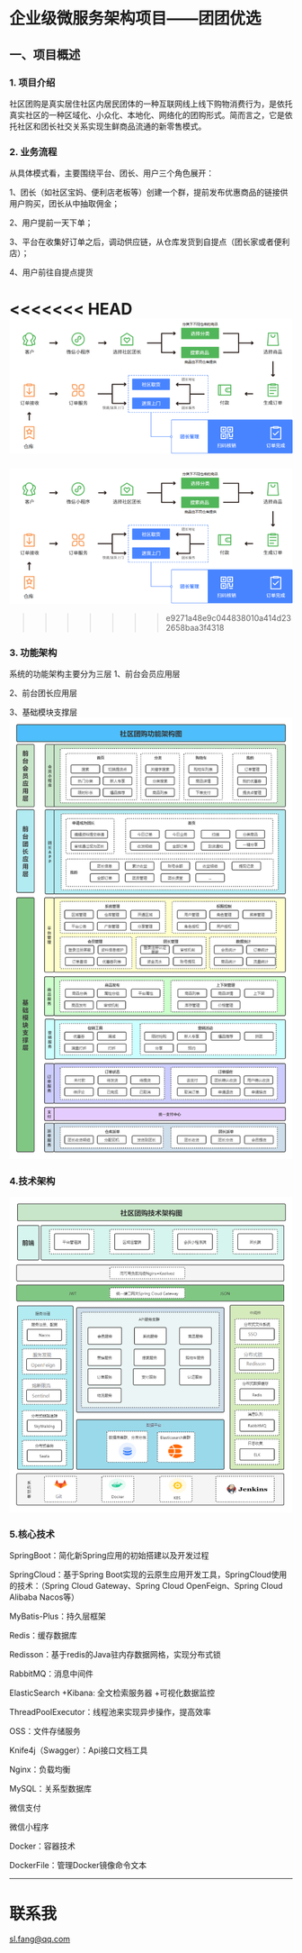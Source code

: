 # 企业级微服务架构项目——团团优选 
## 一、项目概述 
### 1. 项目介绍
社区团购是真实居住社区内居民团体的一种互联网线上线下购物消费行为，是依托真实社区的一种区域化、小众化、本地化、网络化的团购形式。简而言之，它是依托社区和团长社交关系实现生鲜商品流通的新零售模式。
### 2. 业务流程
从具体模式看，主要围绕平台、团长、用户三个角色展开：

1、团长（如社区宝妈、便利店老板等）创建一个群，提前发布优惠商品的链接供用户购买，团长从中抽取佣金；

2、用户提前一天下单；

3、平台在收集好订单之后，调动供应链，从仓库发货到自提点（团长家或者便利店）；

4、用户前往自提点提货

<<<<<<< HEAD
![有关的用户业务流程图](docs/images/001.png)
=======
![有关的用户业务流程图](https://github.com/fckey/ttyx/blob/master/docs/images/001.png)
>>>>>>> e9271a48e9c044838010a414d232658baa3f4318

### 3. 功能架构 
系统的功能架构主要分为三层 
1、前台会员应用层

2、前台团长应用层

3、基础模块支撑层
![img](https://github.com/fckey/ttyx/blob/master/docs/images/002.png)

### 4.技术架构

![img](https://github.com/fckey/ttyx/blob/master/docs/images/003.png)

### 5.核心技术

SpringBoot：简化新Spring应用的初始搭建以及开发过程

SpringCloud：基于Spring Boot实现的云原生应用开发工具，SpringCloud使用的技术：（Spring Cloud Gateway、Spring Cloud OpenFeign、Spring Cloud Alibaba Nacos等）

MyBatis-Plus：持久层框架

Redis：缓存数据库

Redisson：基于redis的Java驻内存数据网格，实现分布式锁

RabbitMQ：消息中间件

ElasticSearch +Kibana: 全文检索服务器 +可视化数据监控

ThreadPoolExecutor：线程池来实现异步操作，提高效率

OSS：文件存储服务

Knife4j（Swagger）：Api接口文档工具

Nginx：负载均衡

MySQL：关系型数据库

微信支付

微信小程序

Docker：容器技术

DockerFile：管理Docker镜像命令文本

-----
# 联系我


sl.fang@qq.com


